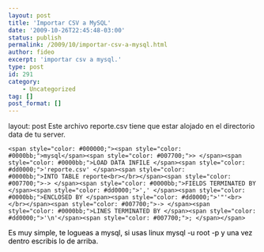 ```yaml
---
layout: post
title: 'Importar CSV a MySQL'
date: '2009-10-26T22:45:48-03:00'
status: publish
permalink: /2009/10/importar-csv-a-mysql.html
author: fideo
excerpt: 'importar csv a mysql.'
type: post
id: 291
category:
    - Uncategorized
tag: []
post_format: []
---
```

layout: post
Este archivo reporte.csv tiene que estar alojado en el directorio data de tu server.

`<span style="color: #000000;"><span style="color: #0000bb;">mysql</span><span style="color: #007700;">> </span><span style="color: #0000bb;">LOAD DATA INFILE </span><span style="color: #dd0000;">'reporte.csv' </span><span style="color: #0000bb;">INTO TABLE reporte<br></br></span><span style="color: #007700;">-> </span><span style="color: #0000bb;">FIELDS TERMINATED BY </span><span style="color: #dd0000;">',' </span><span style="color: #0000bb;">ENCLOSED BY </span><span style="color: #dd0000;">'"'<br></br></span><span style="color: #007700;">-> </span><span style="color: #0000bb;">LINES TERMINATED BY </span><span style="color: #dd0000;">'\n'</span><span style="color: #007700;">; </span></span>`

<span style="color: #000000;"><span style="color: #007700;"><span style="color: #000000;">Es muy simple, te logueas a mysql, si usas linux mysql -u root -p y una vez dentro escribis lo de arriba.</span>  
</span></span>

<span style="color: #000000;"><span style="color: #007700;">  
</span></span>